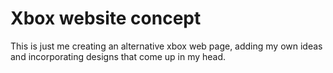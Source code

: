 # Xbox website concept

This is just me creating an alternative xbox web page, adding my own ideas and incorporating designs that come up in my head.